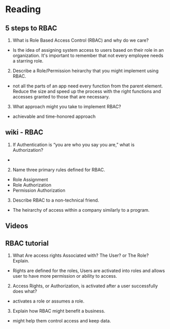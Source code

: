 # Reading

## 5 steps to RBAC

1. What is Role Based Access Control (RBAC) and why do we care?
- Is the idea of assigning system access to users based on their role in an organization. It's important to remember that not every employee needs a starring role.

2. Describe a Role/Permission heirarchy that you might implement using RBAC.
  - not all the parts of an app need every function from the parent element. Reduce the size and speed up the process with the right functions and accesses granted to those that are necessary.

3. What approach might you take to implement RBAC?
  -  achievable and time-honored approach

## wiki - RBAC

1. If Authentication is “you are who you say you are,” what is Authorization?
  - 
2. Name three primary rules defined for RBAC.
  - Role Assignment
  - Role Authorization
  - Permission Authorization
3. Describe RBAC to a non-technical friend.
  - The heirarchy of access within a company similarly to a program.

## Videos

## RBAC tutorial

1. What Are access rights Associated with? The User? or The Role? Explain.
  - Rights are defined for the roles, Users are activated into roles and allows user to have more permission or ability to access. 
2. Access Rights, or Authorization, is activated after a user successfully does what?
  - activates a role or assumes a role. 
3. Explain how RBAC might benefit a business.
  - might help them control access and keep data.
